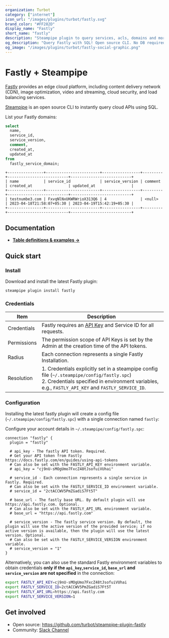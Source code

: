 ```yaml
---
organization: Turbot
category: ["internet"]
icon_url: "/images/plugins/turbot/fastly.svg"
brand_color: "#FF282D"
display_name: "Fastly"
short_name: "fastly"
description: "Steampipe plugin to query services, acls, domains and more from Fastly."
og_description: "Query Fastly with SQL! Open source CLI. No DB required."
og_image: "/images/plugins/turbot/fastly-social-graphic.png"
---
```


# Fastly + Steampipe

[Fastly](https://fastly.com) provides an edge cloud platform, including content delivery network (CDN), image optimization, video and streaming, cloud security, and load balancing services.

[Steampipe](https://steampipe.io) is an open source CLI to instantly query cloud APIs using SQL.

List your Fastly domains:

```sql
select
  name,
  service_id,
  service_version,
  comment,
  created_at,
  updated_at
from
  fastly_service_domain;
```

```
+----------------+------------------------+-----------------+---------+---------------------------+---------------------------+
| name           | service_id             | service_version | comment | created_at                | updated_at                |
+----------------+------------------------+-----------------+---------+---------------------------+---------------------------+
| testnumbe3.com | FxvqNlNxUKWRWrioX313Q6 | 4               | <null>  | 2023-04-18T21:58:07+05:30 | 2023-04-19T15:42:19+05:30 |
+----------------+------------------------+-----------------+---------+---------------------------+---------------------------+
```

## Documentation

- **[Table definitions & examples →](/plugins/turbot/fastly/tables)**

## Quick start

### Install

Download and install the latest Fastly plugin:

```sh
steampipe plugin install fastly
```

### Credentials

| Item        | Description                                                                                                                                                                                         |
| ----------- | --------------------------------------------------------------------------------------------------------------------------------------------------------------------------------------------------- |
| Credentials | Fastly requires an [API Key](https://docs.fastly.com/en/guides/using-api-tokens) and Service ID for all requests.                                                                                   |
| Permissions | The permission scope of API Keys is set by the Admin at the creation time of the API tokens.                                                                                                        |
| Radius      | Each connection represents a single Fastly Installation.                                                                                                                                            |
| Resolution  | 1. Credentials explicitly set in a steampipe config file (`~/.steampipe/config/fastly.spc`)<br />2. Credentials specified in environment variables, e.g., `FASTLY_API_KEY` and `FASTLY_SERVICE_ID`. |

### Configuration

Installing the latest fastly plugin will create a config file (`~/.steampipe/config/fastly.spc`) with a single connection named `fastly`:

Configure your account details in `~/.steampipe/config/fastly.spc`:

```hcl
connection "fastly" {
  plugin = "fastly"

  # api_key - The fastly API token. Required.
  # Get your API token from Fastly https://docs.fastly.com/en/guides/using-api-tokens
  # Can also be set with the FASTLY_API_KEY environment variable.
  # api_key = "cj9nU-sMOgUmo7FxcZ48tJsofuiVUhai"

  # service_id - Each connection represents a single service in Fastly. Required.
  # Can also be set with the FASTLY_SERVICE_ID environment variable.
  # service_id = "2ctACCWV5PmZGadiS7Ft5T"

  # base_url - The fastly base URL. By default plugin will use https://api.fastly.com. Optional.
  # Can also be set with the FASTLY_API_URL environment variable.
  # base_url = "https://api.fastly.com"

  # service_version - The fastly service version. By default, the plugin will use the active version of the provided service; if no active version is available, then the plugin will use the latest version. Optional.
  # Can also be set with the FASTLY_SERVICE_VERSION environment variable.
  # service_version = "1"
}
```

Alternatively, you can also use the standard Fastly environment variables to obtain credentials **only if the `api_key`,`service_id`, `base_url` and `service_version` are not specified** in the connection:

```sh
export FASTLY_API_KEY=cj9nU-sMOgUmo7FxcZ48tJsofuiVUhai
export FASTLY_SERVICE_ID=2ctACCWV5PmZGadiS7Ft5T
export FASTLY_API_URL=https://api.fastly.com
export FASTLY_SERVICE_VERSION=1
```

## Get involved

- Open source: https://github.com/turbot/steampipe-plugin-fastly
- Community: [Slack Channel](https://steampipe.io/community/join)
